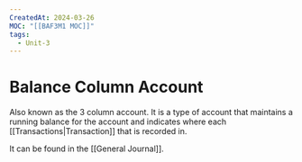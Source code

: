 ```yaml
---
CreatedAt: 2024-03-26
MOC: "[[BAF3M1 MOC]]"
tags:
  - Unit-3
---
```

# Balance Column Account
Also known as the 3 column account. It is a type of account that maintains a running balance for the account and indicates where each [[Transactions|Transaction]] that is recorded in.
<!--ID: 1757893916381-->


It can be found in the [[General Journal]].
